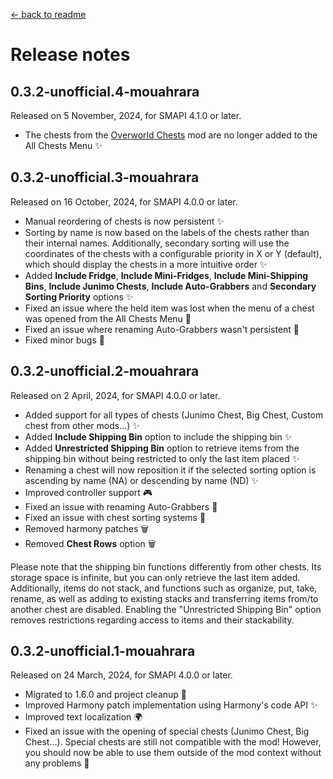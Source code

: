 ﻿[← back to readme](../README.md)

# Release notes

## 0.3.2-unofficial.4-mouahrara
Released on 5 November, 2024, for SMAPI 4.1.0 or later.
* The chests from the [Overworld Chests](https://www.nexusmods.com/stardewvalley/mods/7710) mod are no longer added to the All Chests Menu ✨

## 0.3.2-unofficial.3-mouahrara
Released on 16 October, 2024, for SMAPI 4.0.0 or later.
* Manual reordering of chests is now persistent ✨
* Sorting by name is now based on the labels of the chests rather than their internal names. Additionally, secondary sorting will use the coordinates of the chests with a configurable priority in X or Y (default), which should display the chests in a more intuitive order ✨
* Added **Include Fridge**, **Include Mini-Fridges**, **Include Mini-Shipping Bins**, **Include Junimo Chests**, **Include Auto-Grabbers** and **Secondary Sorting Priority** options ✨
* Fixed an issue where the held item was lost when the menu of a chest was opened from the All Chests Menu 🔧
* Fixed an issue where renaming Auto-Grabbers wasn't persistent 🔧
* Fixed minor bugs 🔧

## 0.3.2-unofficial.2-mouahrara
Released on 2 April, 2024, for SMAPI 4.0.0 or later.
* Added support for all types of chests (Junimo Chest, Big Chest, Custom chest from other mods...) ✨
* Added **Include Shipping Bin** option to include the shipping bin ✨
* Added **Unrestricted Shipping Bin** option to retrieve items from the shipping bin without being restricted to only the last item placed ✨
* Renaming a chest will now reposition it if the selected sorting option is ascending by name (NA) or descending by name (ND) ✨
* Improved controller support 🎮
* Fixed an issue with renaming Auto-Grabbers 🔧
* Fixed an issue with chest sorting systems 🔧
* Removed harmony patches 🗑️
* Removed **Chest Rows** option 🗑️

Please note that the shipping bin functions differently from other chests. Its storage space is infinite, but you can only retrieve the last item added. Additionally, items do not stack, and functions such as organize, put, take, rename, as well as adding to existing stacks and transferring items from/to another chest are disabled. Enabling the "Unrestricted Shipping Bin" option removes restrictions regarding access to items and their stackability.

## 0.3.2-unofficial.1-mouahrara
Released on 24 March, 2024, for SMAPI 4.0.0 or later.
* Migrated to 1.6.0 and project cleanup 🚀
* Improved Harmony patch implementation using Harmony's code API ✨
* Improved text localization 🌍
* Fixed an issue with the opening of special chests (Junimo Chest, Big Chest...). Special chests are still not compatible with the mod! However, you should now be able to use them outside of the mod context without any problems 🔧
